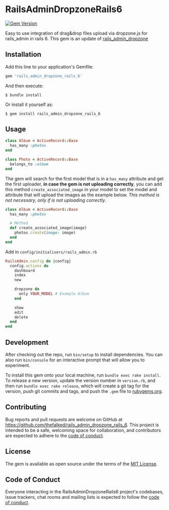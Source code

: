 # RailsAdminDropzoneRails6

[![Gem Version](https://badge.fury.io/rb/rails_admin_dropzone_rails_6.svg)](https://badge.fury.io/rb/rails_admin_dropzone_rails_6)

Easy to use integration of drag&drop files upload via dropzone.js for rails_admin in rails 6. This gem is an update of [rails_admin_dropzone](https://github.com/luizpicolo/rails_admin_dropzone)

## Installation

Add this line to your application's Gemfile:

```ruby
gem 'rails_admin_dropzone_rails_6'
```

And then execute:

    $ bundle install

Or install it yourself as:

    $ gem install rails_admin_dropzone_rails_6

## Usage

```ruby
class Album < ActiveRecord::Base
  has_many :photos
end

class Photo < ActiveRecord::Base
  belongs_to :album
end
```

The gem will search for the first model that is in a `has_many` attribute and get the first uploader, **in case the gem is not uploading correctly**, you can add this method `create_associated_image` in your model to set the model and attribute that will upload the images as the example below. *This method is not necessary, only if is not uploading correctly*.

```ruby
class Album < ActiveRecord::Base
  has_many :photos

  # Method
  def create_associated_image(image)
    photos.create(image: image)
  end
end
```

Add in `config/initialisers/rails_admin.rb`

```ruby
RailsAdmin.config do |config|
  config.actions do
    dashboard
    index
    new

    dropzone do
      only YOUR_MODEL # Example Album
    end

    show
    edit
    delete
  end
end
```

## Development

After checking out the repo, run `bin/setup` to install dependencies. You can also run `bin/console` for an interactive prompt that will allow you to experiment.

To install this gem onto your local machine, run `bundle exec rake install`. To release a new version, update the version number in `version.rb`, and then run `bundle exec rake release`, which will create a git tag for the version, push git commits and tags, and push the `.gem` file to [rubygems.org](https://rubygems.org).

## Contributing

Bug reports and pull requests are welcome on GitHub at https://github.com/thefalked/rails_admin_dropzone_rails_6. This project is intended to be a safe, welcoming space for collaboration, and contributors are expected to adhere to the [code of conduct](https://github.com/thefalked/rails_admin_dropzone_rails_6/blob/master/CODE_OF_CONDUCT.md).


## License

The gem is available as open source under the terms of the [MIT License](https://opensource.org/licenses/MIT).

## Code of Conduct

Everyone interacting in the RailsAdminDropzoneRails6 project's codebases, issue trackers, chat rooms and mailing lists is expected to follow the [code of conduct](https://github.com/thefalked/rails_admin_dropzone_rails_6/blob/master/CODE_OF_CONDUCT.md).
